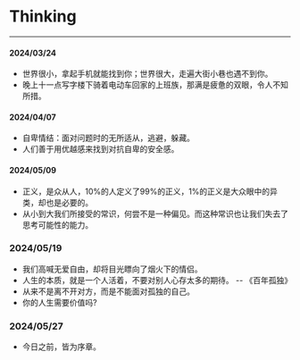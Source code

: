 # Thinking

--- 

#### 2024/03/24
- 世界很小，拿起手机就能找到你；世界很大，走遍大街小巷也遇不到你。
- 晚上十一点写字楼下骑着电动车回家的上班族，那满是疲惫的双眼，令人不知所措。

#### 2024/04/07
- 自卑情结：面对问题时的无所适从，逃避，躲藏。
- 人们善于用优越感来找到对抗自卑的安全感。

#### 2024/05/09
- 正义，是众从人，10%的人定义了99%的正义，1%的正义是大众眼中的异类，却也是必要的。
- 从小到大我们所接受的常识，何尝不是一种偏见。而这种常识也让我们失去了思考可能性的能力。

### 2024/05/19
- 我们高喊无爱自由，却将目光瞟向了烟火下的情侣。
- 人生的本质，就是一个人活着，不要对别人心存太多的期待。  -- 《百年孤独》
- 从来不是离不开对方，而是不能面对孤独的自己。
- 你的人生需要价值吗?

### 2024/05/27
- 今日之前，皆为序章。